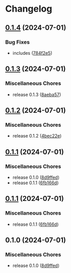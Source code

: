 # Changelog

## [0.1.4](https://github.com/VersesTech/helm-charts/compare/genius-core-admin-v0.1.3...genius-core-admin-v0.1.4) (2024-07-01)


### Bug Fixes

* includes ([784f2e5](https://github.com/VersesTech/helm-charts/commit/784f2e582149711872f6ac9f161501e05d58b89f))

## [0.1.3](https://github.com/VersesTech/helm-charts/compare/genius-core-admin-v0.1.2...genius-core-admin-v0.1.3) (2024-07-01)


### Miscellaneous Chores

* release 0.1.3 ([8aeba57](https://github.com/VersesTech/helm-charts/commit/8aeba57c075c62bee94d66d8b7e24803d7c9cb78))

## [0.1.2](https://github.com/VersesTech/helm-charts/compare/genius-core-admin-v0.1.1...genius-core-admin-v0.1.2) (2024-07-01)


### Miscellaneous Chores

* release 0.1.2 ([4bec22e](https://github.com/VersesTech/helm-charts/commit/4bec22e2a352a29ce1e3b1d9c725470f7f082584))

## [0.1.1](https://github.com/VersesTech/helm-charts/compare/genius-core-admin-v0.1.1...genius-core-admin-v0.1.1) (2024-07-01)


### Miscellaneous Chores

* release 0.1.0 ([8d9ffed](https://github.com/VersesTech/helm-charts/commit/8d9ffed4f904acb6ddd7187712e614d723e37db0))
* release 0.1.1 ([6fb166d](https://github.com/VersesTech/helm-charts/commit/6fb166d04c8e4c63145a68a223e00c258b489713))

## [0.1.1](https://github.com/VersesTech/helm-charts/compare/genius-core-admin-v0.1.0...genius-core-admin-v0.1.1) (2024-07-01)


### Miscellaneous Chores

* release 0.1.1 ([6fb166d](https://github.com/VersesTech/helm-charts/commit/6fb166d04c8e4c63145a68a223e00c258b489713))

## 0.1.0 (2024-07-01)


### Miscellaneous Chores

* release 0.1.0 ([8d9ffed](https://github.com/VersesTech/helm-charts/commit/8d9ffed4f904acb6ddd7187712e614d723e37db0))

